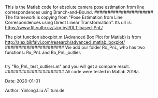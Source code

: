 This is the Matlab code for absolute camera pose estimation from line correspondences using Branch-and-Bound.
######################
The framework is copying from "Pose Estimation from Line Correspondences using Direct Linear Transformation". Its url is: https://www.fit.vutbr.cz/~ipribyl/DLT-based-PnL/

The plot function aboxplot.m (Advanced Box Plot for Matlab) is from http://alex.bikfalvi.com/research/advanced_matlab_boxplot/
######################
We add our folder Ro_PnL, who has two functions: Ro_PnL and Ro_PnL_outlier.
##
try "Ro_PnL_test_outliers.m" and you will get a compare result.
######################
All code were tested in Matlab 2018a.




Date: 2020-01-01

Author: Yinlong.Liu AT tum.de
